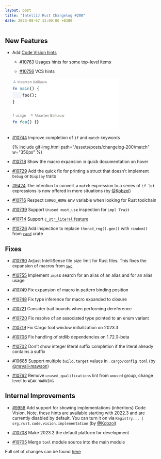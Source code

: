 ```yaml
---
layout: post
title: "IntelliJ Rust Changelog #200"
date: 2023-08-07 13:00:00 +0300
---
```



## New Features

* Add [Code Vision hints](https://www.jetbrains.com/help/rider/Code_Vision.html)

  * [#10763] Usages hints for some top-level items

  * [#10756] VCS hints

  <img src="/assets/posts/changelog-200/code_vision.png" width="350px"/>

* [#10744] Improve completion of `if` and `match` keywords

  {% include gif-img.html path="/assets/posts/changelog-200/match" w="350px" %}

* [#10718] Show the macro expansion in quick documentation on hover

* [#10729] Add the quick fix for printing a struct that doesn't implement `Debug` or `Display` traits

* [#9424] The intention to convert a `match` expression to a series of `if let` expressions is now offered in more situations (by [@Kobzol])

* [#10716] Respect `CARGO_HOME` env variable when looking for Rust toolchain

* [#10739] Support `Unused must_use` inspection for `impl Trait`

* [#10714] Support [`c_str_literal` feature](https://rust-lang.github.io/rfcs/3348-c-str-literal.html)

* [#10726] Add inspection to replace `therad_rng().gen()` with `random()` from [`rand`](https://docs.rs/rand/latest/rand/) crate

## Fixes

* [#10760] Adjust IntelliSense file size limit for Rust files. This fixes the expansion of macros from [`swc`](https://github.com/swc-project/swc)

* [#10755] Implement `impl`s search for an alias of an alias and for an alias usage

* [#10749] Fix expansion of macro in pattern binding position

* [#10748] Fix type inference for macro expanded to closure

* [#10721] Consider trait bounds when performing dereference

* [#10720] Fix resolve of an associated type pointed to an enum variant

* [#10719] Fix Cargo tool window initialization on 2023.3

* [#10706] Fix handling of stdlib dependencies on 1.72.0-beta

* [#10702] Don't show integer literal suffix completion if the literal already contains a suffix

* [#10685] Support multiple `build.target` values in `.cargo/config.toml` (by [@mryall-mawson])

* [#10762] Remove `unused_qualifications` lint from `unused` group, change level to `WEAK WARNING`

## Internal Improvements

* [#9958] Add support for showing implementations (inheritors) Code Vision. Note, these hints are available starting with 2022.3 and are currently disabled by default. You can turn it on via `Registry... | org.rust.code.vision.implementation` (by [@Kobzol])

* [#10708] Make 2023.2 the default platform for development

* [#10705] Merge `toml` module source into the main module

Full set of changes can be found [here](https://github.com/intellij-rust/intellij-rust/milestone/109?closed=1)

[@Kobzol]: https://github.com/Kobzol
[@mryall-mawson]: https://github.com/mryall-mawson

[#9424]: https://github.com/intellij-rust/intellij-rust/pull/9424
[#9958]: https://github.com/intellij-rust/intellij-rust/pull/9958
[#10685]: https://github.com/intellij-rust/intellij-rust/pull/10685
[#10702]: https://github.com/intellij-rust/intellij-rust/pull/10702
[#10705]: https://github.com/intellij-rust/intellij-rust/pull/10705
[#10706]: https://github.com/intellij-rust/intellij-rust/pull/10706
[#10708]: https://github.com/intellij-rust/intellij-rust/pull/10708
[#10714]: https://github.com/intellij-rust/intellij-rust/pull/10714
[#10716]: https://github.com/intellij-rust/intellij-rust/pull/10716
[#10718]: https://github.com/intellij-rust/intellij-rust/pull/10718
[#10719]: https://github.com/intellij-rust/intellij-rust/pull/10719
[#10720]: https://github.com/intellij-rust/intellij-rust/pull/10720
[#10721]: https://github.com/intellij-rust/intellij-rust/pull/10721
[#10726]: https://github.com/intellij-rust/intellij-rust/pull/10726
[#10729]: https://github.com/intellij-rust/intellij-rust/pull/10729
[#10739]: https://github.com/intellij-rust/intellij-rust/pull/10739
[#10744]: https://github.com/intellij-rust/intellij-rust/pull/10744
[#10748]: https://github.com/intellij-rust/intellij-rust/pull/10748
[#10749]: https://github.com/intellij-rust/intellij-rust/pull/10749
[#10755]: https://github.com/intellij-rust/intellij-rust/pull/10755
[#10756]: https://github.com/intellij-rust/intellij-rust/pull/10756
[#10760]: https://github.com/intellij-rust/intellij-rust/pull/10760
[#10762]: https://github.com/intellij-rust/intellij-rust/pull/10762
[#10763]: https://github.com/intellij-rust/intellij-rust/pull/10763
